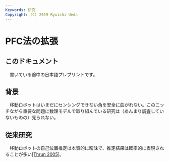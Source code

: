 ```yaml
---
Keywords: 研究
Copyright: (C) 2019 Ryuichi Ueda
---
```


# PFC法の拡張

## このドキュメント

　書いている途中の日本語プレプリントです。

## 背景

　移動ロボットはいまだにセンシングできない角を安全に曲がれない。このニッチながら重要な問題に数理モデルで取り組んでいる研究は（あんまり調査していないものの）見られない。

## 従来研究

　移動ロボットの自己位置推定は本質的に曖昧で、推定結果は確率的に表現されることが多い[[Thrun 2005]](https://mitpress.mit.edu/books/probabilistic-robotics)。

